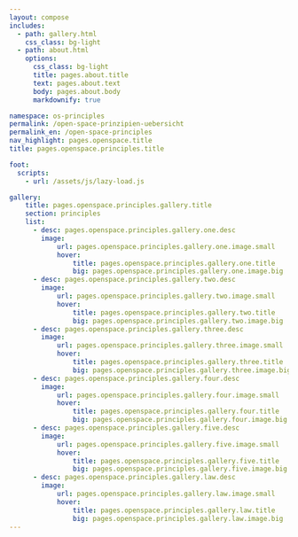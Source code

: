 ```yaml
---
layout: compose
includes:
  - path: gallery.html
    css_class: bg-light
  - path: about.html 
    options:
      css_class: bg-light
      title: pages.about.title
      text: pages.about.text
      body: pages.about.body
      markdownify: true

namespace: os-principles
permalink: /open-space-prinzipien-uebersicht
permalink_en: /open-space-principles
nav_highlight: pages.openspace.title
title: pages.openspace.principles.title

foot:
  scripts:
    - url: /assets/js/lazy-load.js

gallery:
    title: pages.openspace.principles.gallery.title
    section: principles
    list:
      - desc: pages.openspace.principles.gallery.one.desc
        image:
            url: pages.openspace.principles.gallery.one.image.small
            hover:
                title: pages.openspace.principles.gallery.one.title
                big: pages.openspace.principles.gallery.one.image.big
      - desc: pages.openspace.principles.gallery.two.desc
        image: 
            url: pages.openspace.principles.gallery.two.image.small
            hover:
                title: pages.openspace.principles.gallery.two.title
                big: pages.openspace.principles.gallery.two.image.big
      - desc: pages.openspace.principles.gallery.three.desc
        image: 
            url: pages.openspace.principles.gallery.three.image.small
            hover:
                title: pages.openspace.principles.gallery.three.title
                big: pages.openspace.principles.gallery.three.image.big
      - desc: pages.openspace.principles.gallery.four.desc
        image: 
            url: pages.openspace.principles.gallery.four.image.small
            hover:
                title: pages.openspace.principles.gallery.four.title
                big: pages.openspace.principles.gallery.four.image.big
      - desc: pages.openspace.principles.gallery.five.desc
        image: 
            url: pages.openspace.principles.gallery.five.image.small
            hover:
                title: pages.openspace.principles.gallery.five.title
                big: pages.openspace.principles.gallery.five.image.big
      - desc: pages.openspace.principles.gallery.law.desc
        image: 
            url: pages.openspace.principles.gallery.law.image.small
            hover:
                title: pages.openspace.principles.gallery.law.title
                big: pages.openspace.principles.gallery.law.image.big
---
```

